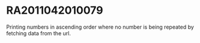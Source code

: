 # RA2011042010079
Printing numbers in ascending order where no number is being repeated by fetching data from the url. 
